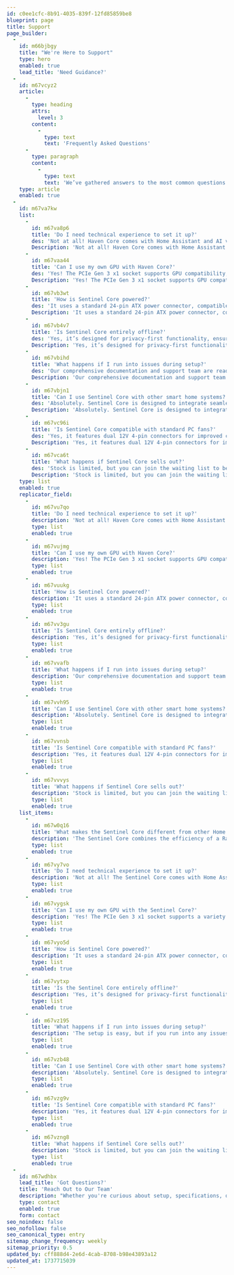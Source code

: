 ```yaml
---
id: c0ee1cfc-8b91-4035-839f-12fd85859be8
blueprint: page
title: Support
page_builder:
  -
    id: m66bjbgy
    title: "We're Here to Support"
    type: hero
    enabled: true
    lead_title: 'Need Guidance?'
  -
    id: m67vcyz2
    article:
      -
        type: heading
        attrs:
          level: 3
        content:
          -
            type: text
            text: 'Frequently Asked Questions'
      -
        type: paragraph
        content:
          -
            type: text
            text: 'We’ve gathered answers to the most common questions about the Sentinel Core.'
    type: article
    enabled: true
  -
    id: m67va7kw
    list:
      -
        id: m67va8p6
        title: 'Do I need technical experience to set it up?'
        des: 'Not at all! Haven Core comes with Home Assistant and AI voice assistance pre-installed, making setup seamless for both beginners and experienced users.'
        Description: 'Not at all! Haven Core comes with Home Assistant and AI voice assistance pre-installed, making setup seamless for both beginners and experienced users.'
      -
        id: m67vaa44
        title: 'Can I use my own GPU with Haven Core?'
        des: 'Yes! The PCIe Gen 3 x1 socket supports GPU compatibility, so you can choose the GPU that fits your needs.'
        Description: 'Yes! The PCIe Gen 3 x1 socket supports GPU compatibility, so you can choose the GPU that fits your needs.'
      -
        id: m67vb3wt
        title: 'How is Sentinel Core powered?'
        des: 'It uses a standard 24-pin ATX power connector, compatible with repurposed PC components for maximum flexibility.'
        Description: 'It uses a standard 24-pin ATX power connector, compatible with repurposed PC components for maximum flexibility.'
      -
        id: m67vb4v7
        title: 'Is Sentinel Core entirely offline?'
        des: 'Yes, it’s designed for privacy-first functionality, ensuring no reliance on cloud-based services.'
        Description: 'Yes, it’s designed for privacy-first functionality, ensuring no reliance on cloud-based services.'
      -
        id: m67vbihd
        title: 'What happens if I run into issues during setup?'
        des: 'Our comprehensive documentation and support team are ready to assist you every step of the way.'
        Description: 'Our comprehensive documentation and support team are ready to assist you every step of the way.'
      -
        id: m67vbjn1
        title: 'Can I use Sentinel Core with other smart home systems?'
        des: 'Absolutely. Sentinel Core is designed to integrate seamlessly with a variety of smart home setups.'
        Description: 'Absolutely. Sentinel Core is designed to integrate seamlessly with a variety of smart home setups.'
      -
        id: m67vc96i
        title: 'Is Sentinel Core compatible with standard PC fans?'
        des: 'Yes, it features dual 12V 4-pin connectors for improved cooling using standard PC fans.'
        Description: 'Yes, it features dual 12V 4-pin connectors for improved cooling using standard PC fans.'
      -
        id: m67vca6t
        title: 'What happens if Sentinel Core sells out?'
        des: 'Stock is limited, but you can join the waiting list to be notified as soon as it’s available again.'
        Description: 'Stock is limited, but you can join the waiting list to be notified as soon as it’s available again.'
    type: list
    enabled: true
    replicator_field:
      -
        id: m67vu7qo
        title: 'Do I need technical experience to set it up?'
        description: 'Not at all! Haven Core comes with Home Assistant and AI voice assistance pre-installed, making setup seamless for both beginners and experienced users.'
        type: list
        enabled: true
      -
        id: m67vujmg
        title: 'Can I use my own GPU with Haven Core?'
        description: 'Yes! The PCIe Gen 3 x1 socket supports GPU compatibility, so you can choose the GPU that fits your needs.'
        type: list
        enabled: true
      -
        id: m67vuukg
        title: 'How is Sentinel Core powered?'
        description: 'It uses a standard 24-pin ATX power connector, compatible with repurposed PC components for maximum flexibility.'
        type: list
        enabled: true
      -
        id: m67vv3gu
        title: 'Is Sentinel Core entirely offline?'
        description: 'Yes, it’s designed for privacy-first functionality, ensuring no reliance on cloud-based services.'
        type: list
        enabled: true
      -
        id: m67vvafb
        title: 'What happens if I run into issues during setup?'
        description: 'Our comprehensive documentation and support team are ready to assist you every step of the way.'
        type: list
        enabled: true
      -
        id: m67vvh95
        title: 'Can I use Sentinel Core with other smart home systems?'
        description: 'Absolutely. Sentinel Core is designed to integrate seamlessly with a variety of smart home setups.'
        type: list
        enabled: true
      -
        id: m67vvnsb
        title: 'Is Sentinel Core compatible with standard PC fans?'
        description: 'Yes, it features dual 12V 4-pin connectors for improved cooling using standard PC fans.'
        type: list
        enabled: true
      -
        id: m67vvvys
        title: 'What happens if Sentinel Core sells out?'
        description: 'Stock is limited, but you can join the waiting list to be notified as soon as it’s available again.'
        type: list
        enabled: true
    list_items:
      -
        id: m67w0q16
        title: 'What makes the Sentinel Core different from other Home Assistant bases?'
        description: 'The Sentinel Core combines the efficiency of a Raspberry Pi 5 with the power of a GPU, offering unmatched local AI capabilities in a compact, energy-efficient form.'
        type: list
        enabled: true
      -
        id: m67vy7vo
        title: 'Do I need technical experience to set it up?'
        description: 'Not at all! The Sentinel Core comes with Home Assistant and AI voice assistance pre-installed, and our easy to follow guide talks you through assembling your PC, making setup seamless for both beginners and experienced users.'
        type: list
        enabled: true
      -
        id: m67vygsk
        title: 'Can I use my own GPU with the Sentinel Core?'
        description: 'Yes! The PCIe Gen 3 x1 socket supports a variety of GPUs, so you can choose the GPU that fits your needs. We currently recommend AMD cards with at least 8GB of VRAM and expect to support Intel and NVIDIA cards in the near future.'
        type: list
        enabled: true
      -
        id: m67vyo5d
        title: 'How is Sentinel Core powered?'
        description: 'It uses a standard 24-pin ATX power connector, compatible with repurposed PC components for maximum flexibility.'
        type: list
        enabled: true
      -
        id: m67vytxp
        title: 'Is the Sentinel Core entirely offline?'
        description: 'Yes, it’s designed for privacy-first functionality, ensuring no reliance on cloud-based services.'
        type: list
        enabled: true
      -
        id: m67vz195
        title: 'What happens if I run into issues during setup?'
        description: 'The setup is easy, but if you run into any issues, we will be here to help you.'
        type: list
        enabled: true
      -
        id: m67vzb48
        title: 'Can I use Sentinel Core with other smart home systems?'
        description: 'Absolutely. Sentinel Core is designed to integrate seamlessly with a variety of smart home setups.'
        type: list
        enabled: true
      -
        id: m67vzg9v
        title: 'Is Sentinel Core compatible with standard PC fans?'
        description: 'Yes, it features dual 12V 4-pin connectors for improved cooling using standard PC fans.'
        type: list
        enabled: true
      -
        id: m67vzng8
        title: 'What happens if Sentinel Core sells out?'
        description: 'Stock is limited, but you can join the waiting list to be notified as soon as it’s available again.'
        type: list
        enabled: true
  -
    id: m67wdhbx
    lead_title: 'Got Questions?'
    title: 'Reach Out to Our Team'
    description: "Whether you're curious about setup, specifications, or anything in between, we’re here to provide the answers you need. Simply fill out the form, and our team will get back to you promptly."
    type: contact
    enabled: true
    form: contact
seo_noindex: false
seo_nofollow: false
seo_canonical_type: entry
sitemap_change_frequency: weekly
sitemap_priority: 0.5
updated_by: cff888d4-2e6d-4cab-8708-b98e43893a12
updated_at: 1737715039
---
```

